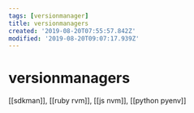 ```yaml
---
tags: [versionmanager]
title: versionmanagers
created: '2019-08-20T07:55:57.842Z'
modified: '2019-08-20T09:07:17.939Z'
---
```


# versionmanagers

[[sdkman]], [[ruby rvm]], [[js nvm]], [[python pyenv]]

